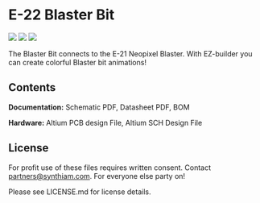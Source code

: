 # E-22 Blaster Bit

![](https://live.staticflickr.com/65535/33867577528_87d887444d_k.jpg)
![](https://live.staticflickr.com/65535/32801181207_6bb3ebc09d_k.jpg)
![](https://live.staticflickr.com/65535/33867577348_b748230ed4_k.jpg)

The Blaster Bit connects to the E-21 Neopixel Blaster. With EZ-builder you can create colorful Blaster bit animations!

## Contents

**Documentation:** Schematic PDF, Datasheet PDF, BOM

**Hardware:** Altium PCB design File, Altium SCH Design File

## License

For profit use of these files requires written consent. Contact partners@synthiam.com. For everyone else party on!

Please see LICENSE.md for license details.

